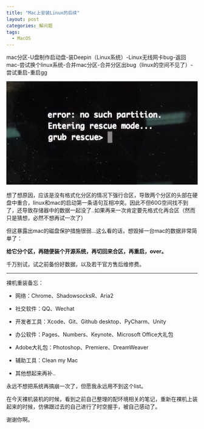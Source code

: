 ```yaml
---
title: "Mac上安装Linux的后续"
layout: post
categories: 解问题
tags:
  - MacOS
---
```


mac分区-U盘制作启动盘-装Deepin（Linux系统）-Linux无线网卡bug-返回mac-尝试换个linux系统-合并mac分区-合并分区出bug（linux的空间不见了）-尝试重启-重启gg

![](https://github.com/HusterHope/blogimage/raw/master/macover-1.jpg)

想了想原因，应该是没有格式化分区的情况下强行合区，导致两个分区的头部在硬盘中重合，linux和mac的启动第一条语句互相冲突。因此不但60G空间找不到了，还导致存储器中的数据一起没了..如果再来一次肯定要先格式化再合区（然而只是猜想，必然不想再试一次了）

但这暴露出mac的磁盘保护措施很弱...这么看的话，想毁掉一台mac的数据非常简单了：

**给它分个区，再随便装个开源系统，再切回来合区，再重启，over。**

千万别试，试之前备份好数据，以及若干官方售后维修费。

<!-- more -->

---

裸机重装备忘：

* 网络：Chrome、ShadowsocksR、Aria2


* 社交软件：QQ、Wechat
* 开发者工具：Xcode、Git、Github desktop、PyCharm、Unity
* 办公软件：Pages、Numbers、Keynote、Microsoft Office大礼包
* Adobe大礼包：Photoshop、Premiere、DreamWeaver
* 辅助工具：Clean my Mac
* 其他想起来再补..


永远不想把系统再搞崩一次了，但愿我永远用不到这个list。

在今天裸机装机的时候，看到之前自己整理的配环境相关的笔记，重新在裸机上装起来的时候，仿佛跟过去的自己进行了时空握手，被自己感动了。

谢谢你啊。